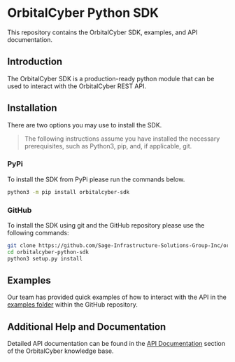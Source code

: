 # OrbitalCyber Python SDK
This repository contains the OrbitalCyber SDK, examples, and API documentation.

## Introduction
The OrbitalCyber SDK is a production-ready python module that can be used to interact with the OrbitalCyber REST API.

## Installation
There are two options you may use to install the SDK. 
> The following instructions assume you have installed the necessary prerequisites, such as Python3, pip, and, if applicable, git.
### PyPi
To install the SDK from PyPi please run the commands below.
```bash
python3 -m pip install orbitalcyber-sdk
```
### GitHub
To install the SDK using git and the GitHub repository please use the following commands:
```bash
git clone https://github.com/Sage-Infrastructure-Solutions-Group-Inc/orbitalcyber-python-sdk.git
cd orbitalcyber-python-sdk
python3 setup.py install
```
## Examples
Our team has provided quick examples of how to interact with the API in the [examples folder](https://github.com/Sage-Infrastructure-Solutions-Group-Inc/orbitalcyber-python-sdk/tree/main/examples) within the GitHub repository.
## Additional Help and Documentation
Detailed API documentation can be found in the [API Documentation](https://orbitalcyber.com/index.php/docs-category/api_docs/) section of the OrbitalCyber knowledge base.
